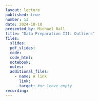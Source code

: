 ```yaml
---
layout: lecture
published: true
number: 13
date: 2024-10-10
presented_by: Michael Ball
title: "Data Preparation III: Outliers"
files:
  slides:
  pdf_slides:
  code:
  code_html:
  notebook:
  notes:
  additional_files:
    - name: A link
      link:
      target: #or leave empty
recording:
---
```

